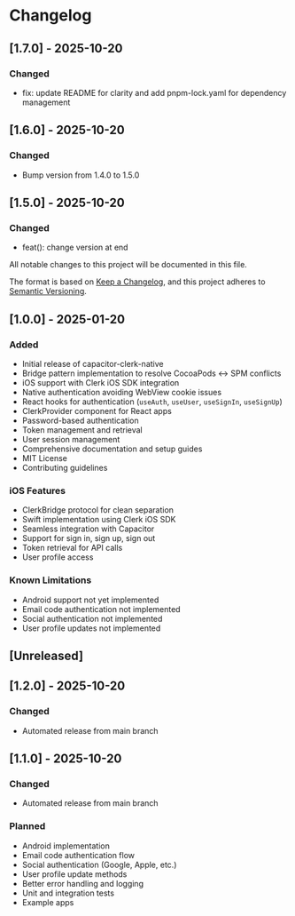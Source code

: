 # Changelog

## [1.7.0] - 2025-10-20

### Changed
- fix: update README for clarity and add pnpm-lock.yaml for dependency management


## [1.6.0] - 2025-10-20

### Changed
- Bump version from 1.4.0 to 1.5.0


## [1.5.0] - 2025-10-20

### Changed
- feat(): change version at end


All notable changes to this project will be documented in this file.

The format is based on [Keep a Changelog](https://keepachangelog.com/en/1.0.0/),
and this project adheres to [Semantic Versioning](https://semver.org/spec/v2.0.0.html).

## [1.0.0] - 2025-01-20

### Added
- Initial release of capacitor-clerk-native
- Bridge pattern implementation to resolve CocoaPods ↔ SPM conflicts
- iOS support with Clerk iOS SDK integration
- Native authentication avoiding WebView cookie issues
- React hooks for authentication (`useAuth`, `useUser`, `useSignIn`, `useSignUp`)
- ClerkProvider component for React apps
- Password-based authentication
- Token management and retrieval
- User session management
- Comprehensive documentation and setup guides
- MIT License
- Contributing guidelines

### iOS Features
- ClerkBridge protocol for clean separation
- Swift implementation using Clerk iOS SDK
- Seamless integration with Capacitor
- Support for sign in, sign up, sign out
- Token retrieval for API calls
- User profile access

### Known Limitations
- Android support not yet implemented
- Email code authentication not implemented
- Social authentication not implemented
- User profile updates not implemented

## [Unreleased]

## [1.2.0] - 2025-10-20

### Changed
- Automated release from main branch


## [1.1.0] - 2025-10-20

### Changed
- Automated release from main branch


### Planned
- Android implementation
- Email code authentication flow
- Social authentication (Google, Apple, etc.)
- User profile update methods
- Better error handling and logging
- Unit and integration tests
- Example apps


